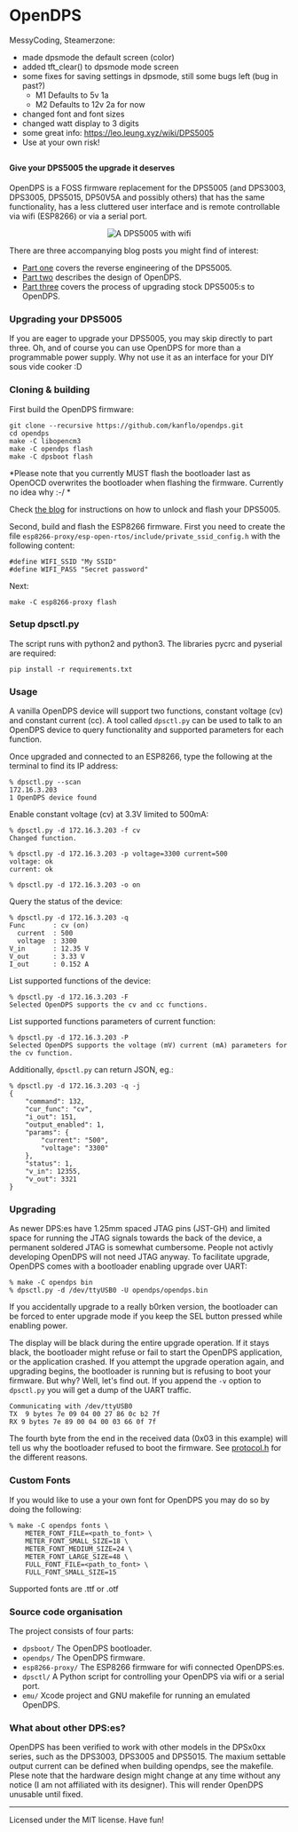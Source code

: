 # OpenDPS

MessyCoding,
Steamerzone:
 - made dpsmode the default screen (color)
 - added tft_clear() to dpsmode mode screen
 - some fixes for saving settings in dpsmode, still some bugs left (bug in past?)
   - M1 Defaults to 5v  1a
   - M2 Defaults to 12v 2a for now
 - changed font and font sizes
 - changed watt display to 3 digits
 - some great info: https://leo.leung.xyz/wiki/DPS5005
 - Use at your own risk!
##
##

#### Give your DPS5005 the upgrade it deserves

OpenDPS is a FOSS firmware replacement for the DPS5005 (and DPS3003, DPS3005, DPS5015, DP50V5A and possibly others) that has the same functionality, has a less cluttered user interface and is remote controllable via wifi (ESP8266) or via a serial port.

<p align="center">
<img src="https://raw.githubusercontent.com/kanflo/opendps/master/image.jpg" alt="A DPS5005 with wifi"/>
</p>

There are three accompanying blog posts you might find of interest:

* [Part one](https://johan.kanflo.com/hacking-the-dps5005/) covers the reverse engineering of the DPS5005.
* [Part two](https://johan.kanflo.com/opendps-design/) describes the design of OpenDPS.
* [Part three](https://johan.kanflo.com/upgrading-your-dps5005/) covers the process of upgrading stock DPS5005:s to OpenDPS.

### Upgrading your DPS5005

If you are eager to upgrade your DPS5005, you may skip directly to part three. Oh, and of course you can use OpenDPS for more than a programmable power supply. Why not use it as an interface for your DIY sous vide cooker :D


### Cloning & building

First build the OpenDPS firmware:

```
git clone --recursive https://github.com/kanflo/opendps.git
cd opendps
make -C libopencm3
make -C opendps flash
make -C dpsboot flash
```

*Please note that you currently MUST flash the bootloader last as OpenOCD overwrites the bootloader when flashing the firmware. Currently no idea why :-/ *

Check [the blog](https://johan.kanflo.com/upgrading-your-dps5005/) for instructions on how to unlock and flash your DPS5005.

Second, build and flash the ESP8266 firmware. First you need to create the file `esp8266-proxy/esp-open-rtos/include/private_ssid_config.h` with the following content:

```
#define WIFI_SSID "My SSID"
#define WIFI_PASS "Secret password"
```

Next:

```
make -C esp8266-proxy flash
```

### Setup dpsctl.py

The script runs with python2 and python3. The libraries pycrc and pyserial are required:

```
pip install -r requirements.txt
```

### Usage

A vanilla OpenDPS device will support two functions, constant voltage (cv) and constant current (cc). A tool called `dpsctl.py` can be used to talk to an OpenDPS device to query functionality and supported parameters for each function.

Once upgraded and connected to an ESP8266, type the following at the terminal to find its IP address:

```
% dpsctl.py --scan
172.16.3.203
1 OpenDPS device found
```

Enable constant voltage (cv) at 3.3V limited to 500mA:

```
% dpsctl.py -d 172.16.3.203 -f cv
Changed function.

% dpsctl.py -d 172.16.3.203 -p voltage=3300 current=500
voltage: ok
current: ok

% dpsctl.py -d 172.16.3.203 -o on
```

Query the status of the device:

```
% dpsctl.py -d 172.16.3.203 -q
Func       : cv (on)
  current  : 500
  voltage  : 3300
V_in       : 12.35 V
V_out      : 3.33 V
I_out      : 0.152 A
```

List supported functions of the device:

```
% dpsctl.py -d 172.16.3.203 -F
Selected OpenDPS supports the cv and cc functions.
```

List supported functions parameters of current function:

```
% dpsctl.py -d 172.16.3.203 -P
Selected OpenDPS supports the voltage (mV) current (mA) parameters for the cv function.
```

Additionally, `dpsctl.py` can return JSON, eg.:

```
% dpsctl.py -d 172.16.3.203 -q -j
{
    "command": 132,
    "cur_func": "cv",
    "i_out": 151,
    "output_enabled": 1,
    "params": {
        "current": "500",
        "voltage": "3300"
    },
    "status": 1,
    "v_in": 12355,
    "v_out": 3321
}
```

### Upgrading

As newer DPS:es have 1.25mm spaced JTAG pins (JST-GH) and limited space for running the JTAG signals towards the back of the device, a permanent soldered JTAG is somewhat cumbersome. People not activly developing OpenDPS will not need JTAG anyway. To facilitate upgrade, OpenDPS comes with a bootloader enabling upgrade over UART:

```
% make -C opendps bin
% dpsctl.py -d /dev/ttyUSB0 -U opendps/opendps.bin
```

If you accidentally upgrade to a really b0rken version, the bootloader can be forced to enter upgrade mode if you keep the SEL button pressed while enabling power.

The display will be black during the entire upgrade operation. If it stays black, the bootloader might refuse or fail to start the OpenDPS application, or the application crashed. If you attempt the upgrade operation again, and upgrading begins, the bootloader is running but is refusing to boot your firmware. But why? Well, let's find out. If you append the `-v` option to `dpsctl.py` you will get a dump of the UART traffic.

```
Communicating with /dev/ttyUSB0
TX  9 bytes 7e 09 04 00 27 86 0c b2 7f
RX 9 bytes 7e 89 00 04 00 03 66 0f 7f
```

The fourth byte from the end in the received data (0x03 in this example) will tell us why the bootloader refused to boot the firmware. See [protocol.h](https://github.com/kanflo/opendps/blob/master/opendps/protocol.h#L72) for the different reasons.

### Custom Fonts

If you would like to use a your own font for OpenDPS you may do so by doing the following:

```
% make -C opendps fonts \
    METER_FONT_FILE=<path_to_font> \
    METER_FONT_SMALL_SIZE=18 \
    METER_FONT_MEDIUM_SIZE=24 \
    METER_FONT_LARGE_SIZE=48 \
    FULL_FONT_FILE=<path_to_font> \
    FULL_FONT_SMALL_SIZE=15
```

Supported fonts are .ttf or .otf

### Source code organisation

The project consists of four parts:

* `dpsboot/` The OpenDPS bootloader.
* `opendps/` The OpenDPS firmware.
* `esp8266-proxy/` The ESP8266 firmware for wifi connected OpenDPS:es.
* `dpsctl/` A Python script for controlling your OpenDPS via wifi or a serial port.
* `emu/` Xcode project and GNU makefile for running an emulated OpenDPS.


### What about other DPS:es?

OpenDPS has been verified to work with other models in the DPSx0xx series, such as the DPS3003, DPS3005 and DPS5015. The maxium settable output current can be defined when building opendps, see the makefile. Plese note that the hardware design might change at any time without any notice (I am not affiliated with its designer). This will render OpenDPS unusable until fixed.

---
Licensed under the MIT license. Have fun!
